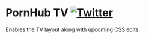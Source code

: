 PornHub TV [![Twitter](https://img.shields.io/badge/Twitter-@itsmidnightyo-green.svg?style=flat-square&colorB=993300)](https://twitter.com/itsmidnightyo)
======
Enables the TV layout along with upcoming CSS edits.
